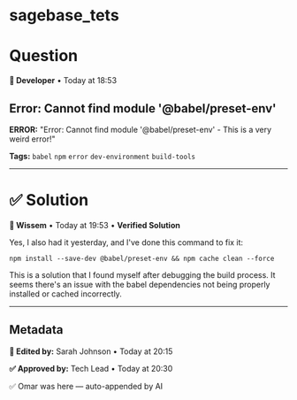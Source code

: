 # sagebase_tets
# **Question**

**👤 Developer** • Today at 18:53

## **Error: Cannot find module '@babel/preset-env'**

**ERROR:** "Error: Cannot find module '@babel/preset-env' - This is a very weird error!"

**Tags:** `babel` `npm` `error` `dev-environment` `build-tools`

---

# **✅ Solution**

**👤 Wissem** • Today at 19:53 • **Verified Solution**

Yes, I also had it yesterday, and I've done this command to fix it:

```
npm install --save-dev @babel/preset-env && npm cache clean --force

```

This is a solution that I found myself after debugging the build process. It seems there's an issue with the babel dependencies not being properly installed or cached incorrectly.

---

## **Metadata**

**📝 Edited by:** Sarah Johnson • Today at 20:15

**✅ Approved by:** Tech Lead • Today at 20:30


✅ Omar was here — auto-appended by AI
